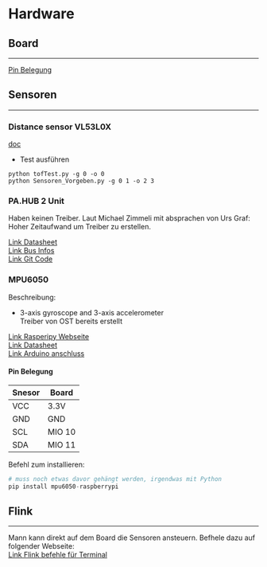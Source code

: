 # Hardware

## Board
---
[Pin Belegung](https://wiki.ost.ch/display/EDS/Pin+Mapping+flink2/)

## Sensoren
---
### Distance sensor VL53L0X
[doc](https://gitlab.ost.ch/tech/inf/public/real/software/python-scripts/driver/-/wikis/documentation)
- Test ausführen
```
python tofTest.py -g 0 -o 0
python Sensoren_Vorgeben.py -g 0 1 -o 2 3
```

### PA.HUB 2 Unit
Haben keinen Treiber. Laut Michael Zimmeli mit absprachen von Urs Graf: Hoher Zeitaufwand um Treiber zu erstellen.  

[Link Datasheet](https://m5stack.oss-cn-shenzhen.aliyuncs.com/resource/docs/datasheet/unit/TCA9548A_en.pdf)  
[Link Bus Infos](https://docs.m5stack.com/en/unit/pahub)  
[Link Git Code](https://github.com/m5stack/M5Stack/blob/master/examples/Unit/PaHUB_TCA9548A/PaHUB_TCA9548A.ino)  


### MPU6050
Beschreibung:  
- 3-axis gyroscope and 3-axis accelerometer  
Treiber von OST bereits erstellt  

[Link Rasperipy Webseite](https://pypi.org/project/mpu6050-raspberrypi/)  
[Link Datasheet](https://wiki.ost.ch/display/EDS/Sensors?preview=/346161158/413237316/MPU-6000-Datasheet1.pdf)  
[Link Arduino anschluss](https://components101.com/sensors/mpu6050-module)  
#### Pin Belegung
|Snesor  |Board  |
|---|---|
|VCC| 3.3V|
|GND| GND |
|SCL| MIO 10|
|SDA| MIO 11|


Befehl zum installieren:  
```python
# muss noch etwas davor gehängt werden, irgendwas mit Python
pip install mpu6050-raspberrypi
```

## Flink
---
Mann kann direkt auf dem Board die Sensoren ansteuern. Befhele dazu auf folgender Webseite:  
[Link Flink befehle für Terminal](https://api.flink-project.ch/doc/flinklib/html/md_doc_utils.html)  

